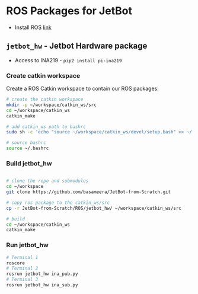 # ROS Packages for JetBot

* Install ROS [link](https://github.com/JetsonHacksNano/installROS)

## `jetbot_hw` - Jetbot Hardware package

* Access to INA219 - `pip2 install pi-ina219`

### Create catkin workspace

Create a ROS Catkin workspace to contain our ROS packages:

```bash
# create the catkin workspace
mkdir -p ~/workspace/catkin_ws/src
cd ~/workspace/catkin_ws
catkin_make

# add catkin_ws path to bashrc
sudo sh -c 'echo "source ~/workspace/catkin_ws/devel/setup.bash" >> ~/.bashrc'

# source bashrc
source ~/.bashrc
```

### Build jetbot_hw

```bash

# clone the repo and submodules
cd ~/workspace
git clone https://github.com/basameera/JetBot-from-Scratch.git

# copy ros package to the catkin_ws/src
cp -r JetBot-from-Scratch/ROS/jetbot_hw/ ~/workspace/catkin_ws/src

# build 
cd ~/workspace/catkin_ws
catkin_make
```

### Run jetbot_hw

```bash
# Terminal 1
roscore
# Terminal 2
rosrun jetbot_hw ina_pub.py
# Terminal 3
rosrun jetbot_hw ina_sub.py
```